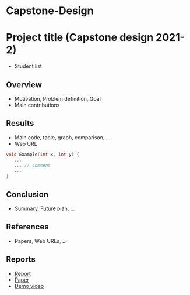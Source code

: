 # Capstone-Design
# Project title (Capstone design 2021-2)
* Student list

## Overview
* Motivation, Problem definition, Goal
* Main contributions

## Results
* Main code, table, graph, comparison, ...
* Web URL

``` C++
void Example(int x, int y) {
   ...  
   ... // comment
   ...
}
```

## Conclusion
* Summary, Future plan, ...

## References
* Papers, Web URLs, ...

## Reports
* [Report](Reports/Final.pdf) 
* [Paper](Reports/Paper.pdf)
* [Demo video](Reports/Demo.mp4)
